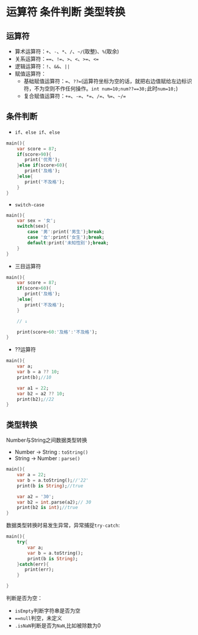 # 运算符 条件判断 类型转换

## 运算符

- 算术运算符：`+`、`-`、`*`、`/`、`~/`(取整)、`%`(取余)
- 关系运算符：`==`、`!=`、`>`、`<`、`>=`、`<=`
- 逻辑运算符：`!`、`&&`、`||`
- 赋值运算符：
    - 基础赋值运算符：`=`、`??=`(运算符坐标为空的话，就把右边值赋给左边标识符，不为空则不作任何操作。`int num=10;num??==30;`此时`num=10;`)
    - 复合赋值运算符：`+=`、`-=`、`*=`、`/=`、`%=`、`~/=`

## 条件判断

- `if`、`else if`、`else`

``` dart
main(){
    var score = 87;
    if(score>90){
       print('优秀');
    }else if(score>60){
       print('及格');
    }else{
       print('不及格');
    }
}
```

- `switch-case`

``` dart
main(){
    var sex = '女';
    switch(sex){
        case '男':print('男生');break;
        case '女':print('女生');break;
        default:print('未知性别');break;
    }
}
```

- 三目运算符

``` dart
main(){
    var score = 87;
    if(score>60){
       print('及格');
    }else{
       print('不及格');
    }

    // ↓

    print(score>60:'及格':'不及格');
}
```

- ??运算符

``` dart
main(){
    var a;
    var b = a ?? 10;
    print(b);//10

    var a1 = 22;
    var b2 = a2 ?? 10;
    print(b2);//22
}
```

## 类型转换

Number与String之间数据类型转换

- Number -> String : `toString()`
- String -> Number : `parse()`

``` dart
main(){
    var a = 22;
    var b = a.toString();//'22'
    print(b is String);//true

    var a2 = '30';
    var b2 = int.parse(a2);// 30
    print(b2 is int);//true
}
```

数据类型转换时易发生异常，异常捕捉`try-catch`:

``` dart
main(){
    try{
        var a;
        var b = a.toString();
        print(b is String);
    }catch(err){
       print(err);
    }

}
```

判断是否为空：

- `isEmpty`判断字符串是否为空
- `==null`判空，未定义
- `.isNaN`判断是否为`NaN`,比如被除数为0
